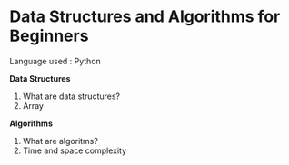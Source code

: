 # Data Structures and Algorithms for Beginners

Language used : Python

**Data Structures**

1. What are data structures?
2. Array

**Algorithms**

1. What are algoritms?
2. Time and space complexity
